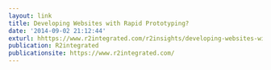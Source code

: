 ```yaml
---
layout: link
title: Developing Websites with Rapid Prototyping?
date: '2014-09-02 21:12:44'
exturl: hhttps://www.r2integrated.com/r2insights/developing-websites-with-rapid-prototyping
publication: R2integrated
publicationsite: https://www.r2integrated.com/
---
```

